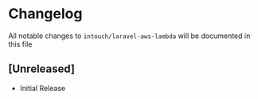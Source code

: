 # Changelog

All notable changes to `intouch/laravel-aws-lambda` will be documented in this file

## [Unreleased]

* Initial Release
